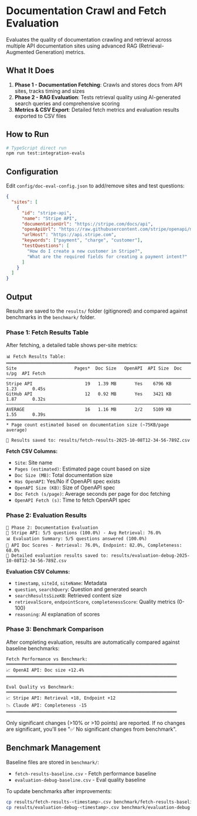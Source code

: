 # Documentation Crawl and Fetch Evaluation

Evaluates the quality of documentation crawling and retrieval across multiple API documentation sites using advanced RAG (Retrieval-Augmented Generation) metrics.

## What It Does

1. **Phase 1 - Documentation Fetching**: Crawls and stores docs from API sites, tracks timing and sizes
2. **Phase 2 - RAG Evaluation**: Tests retrieval quality using AI-generated search queries and comprehensive scoring
3. **Metrics & CSV Export**: Detailed fetch metrics and evaluation results exported to CSV files

## How to Run

```bash
# TypeScript direct run
npm run test:integration-evals
```

## Configuration

Edit `config/doc-eval-config.json` to add/remove sites and test questions:

```json
{
  "sites": [
    {
      "id": "stripe-api",
      "name": "Stripe API",
      "documentationUrl": "https://stripe.com/docs/api",
      "openApiUrl": "https://raw.githubusercontent.com/stripe/openapi/master/openapi/spec3.json",
      "urlHost": "https://api.stripe.com",
      "keywords": ["payment", "charge", "customer"],
      "testQuestions": [
        "How do I create a new customer in Stripe?",
        "What are the required fields for creating a payment intent?"
      ]
    }
  ]
}
```

## Output

Results are saved to the `results/` folder (gitignored) and compared against benchmarks in the `benchmark/` folder.

### Phase 1: Fetch Results Table

After fetching, a detailed table shows per-site metrics:

```
📊 Fetch Results Table:
═══════════════════════════════════════════════════════════════════════════════════
Site                      Pages*  Doc Size   OpenAPI  API Size  Doc s/pg  API Fetch
───────────────────────────────────────────────────────────────────────────────────
Stripe API                    19   1.39 MB       Yes    6796 KB      1.23      0.45s
GitHub API                    12   0.92 MB       Yes    3421 KB      1.87      0.32s
───────────────────────────────────────────────────────────────────────────────────
AVERAGE                       16   1.16 MB       2/2    5109 KB      1.55      0.39s
═══════════════════════════════════════════════════════════════════════════════════
* Page count estimated based on documentation size (~75KB/page average)

💾 Results saved to: results/fetch-results-2025-10-08T12-34-56-789Z.csv
```

**Fetch CSV Columns:**
- `Site`: Site name
- `Pages (estimated)`: Estimated page count based on size
- `Doc Size (MB)`: Total documentation size
- `Has OpenAPI`: Yes/No if OpenAPI spec exists
- `OpenAPI Size (KB)`: Size of OpenAPI spec
- `Doc Fetch (s/page)`: Average seconds per page for doc fetching
- `OpenAPI Fetch (s)`: Time to fetch OpenAPI spec

### Phase 2: Evaluation Results

```
📝 Phase 2: Documentation Evaluation
📝 Stripe API: 5/5 questions (100.0%) - Avg Retrieval: 76.0%
📊 Evaluation Summary: 5/5 questions answered (100.0%)
🎯 API Doc Scores - Retrieval: 76.0%, Endpoint: 82.0%, Completeness: 68.0%
📄 Detailed evaluation results saved to: results/evaluation-debug-2025-10-08T12-34-56-789Z.csv
```

**Evaluation CSV Columns:**
- `timestamp`, `siteId`, `siteName`: Metadata
- `question`, `searchQuery`: Question and generated search
- `searchResultsSizeKB`: Retrieved content size
- `retrievalScore`, `endpointScore`, `completenessScore`: Quality metrics (0-100)
- `reasoning`: AI explanation of scores

### Phase 3: Benchmark Comparison

After completing evaluation, results are automatically compared against baseline benchmarks:

```
Fetch Performance vs Benchmark:
═════════════════════════════════════════════════════════════════
📈 OpenAI API: Doc size +12.4%
═════════════════════════════════════════════════════════════════

Eval Quality vs Benchmark:
═════════════════════════════════════════════════════════════════
📈 Stripe API: Retrieval +18, Endpoint +12
📉 Claude API: Completeness -15
═════════════════════════════════════════════════════════════════
```

Only significant changes (>10% or >10 points) are reported. If no changes are significant, you'll see "✅ No significant changes from benchmark".

## Benchmark Management

Baseline files are stored in `benchmark/`:
- `fetch-results-baseline.csv` - Fetch performance baseline
- `evaluation-debug-baseline.csv` - Eval quality baseline

To update benchmarks after improvements:
```bash
cp results/fetch-results-<timestamp>.csv benchmark/fetch-results-baseline.csv
cp results/evaluation-debug-<timestamp>.csv benchmark/evaluation-debug-baseline.csv
```